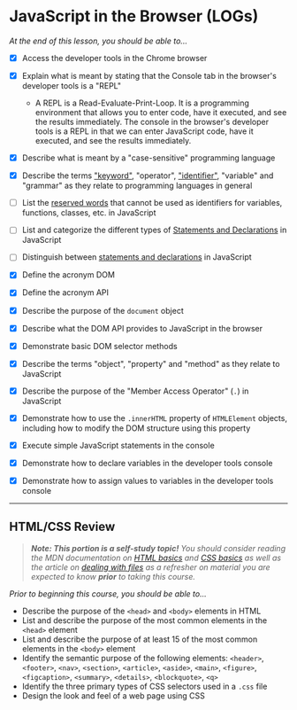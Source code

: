 # JavaScript in the Browser (LOGs)

*At the end of this lesson, you should be able to...*

- [x] Access the developer tools in the Chrome browser
- [x] Explain what is meant by stating that the Console tab in the browser's developer tools is a "REPL"
  - A REPL is a Read-Evaluate-Print-Loop. It is a programming environment that allows you to enter code, have it executed, and see the results immediately. The console in the browser's developer tools is a REPL in that we can enter JavaScript code, have it executed, and see the results immediately.
- [x] Describe what is meant by a "case-sensitive" programming language
- [x] Describe the terms ["keyword"](https://developer.mozilla.org/en-US/docs/Web/JavaScript/Reference/Lexical_grammar#keywords), "operator", ["identifier"](https://developer.mozilla.org/en-US/docs/Web/JavaScript/Reference/Lexical_grammar#identifiers),  "variable" and "grammar" as they relate to programming languages in general
- [ ] List the [reserved words](https://developer.mozilla.org/en-US/docs/Web/JavaScript/Reference/Lexical_grammar#reserved_words) that cannot be used as identifiers for variables, functions, classes, etc. in JavaScript
- [ ] List and categorize the different types of [Statements and Declarations](https://developer.mozilla.org/en-US/docs/Web/JavaScript/Reference/Statements) in JavaScript
- [ ] Distinguish between [statements and declarations](https://developer.mozilla.org/en-US/docs/Web/JavaScript/Reference/Statements#difference_between_statements_and_declarations) in JavaScript
- [x] Define the acronym DOM
- [x] Define the acronym API
- [x] Describe the purpose of the `document` object
- [x] Describe what the DOM API provides to JavaScript in the browser
- [x] Demonstrate basic DOM selector methods
- [x] Describe the terms "object", "property" and "method" as they relate to JavaScript
- [x] Describe the purpose of the "Member Access Operator" (`.`) in JavaScript
- [x] Demonstrate how to use the `.innerHTML` property of `HTMLElement` objects, including how to modify the DOM structure using this property
- [x] Execute simple JavaScript statements in the console
- [x] Demonstrate how to declare variables in the developer tools console
- [x] Demonstrate how to assign values to variables in the developer tools console


----

## HTML/CSS Review

> ***Note: This portion is a self-study topic!** You should consider reading the MDN documentation on [HTML basics](https://developer.mozilla.org/docs/Learn/Getting_started_with_the_web/HTML_basics) and [CSS basics](https://developer.mozilla.org/docs/Learn/Getting_started_with_the_web/CSS_basics) as well as the article on [dealing with files](https://developer.mozilla.org/docs/Learn/Getting_started_with_the_web/Dealing_with_files) as a refresher on material you are expected to know **prior** to taking this course.*

*Prior to beginning this course, you should be able to...*

- Describe the purpose of the `<head>` and `<body>` elements in HTML
- List and describe the purpose of the most common elements in the `<head>` element
- List and describe the purpose of at least 15 of the most common elements in the `<body>` element
- Identify the semantic purpose of the following elements: `<header>`, `<footer>`, `<nav>`, `<section>`, `<article>`, `<aside>`, `<main>`, `<figure>`, `<figcaption>`, `<summary>`, `<details>`, `<blockquote>`, `<q>`
- Identify the three primary types of CSS selectors used in a `.css` file
- Design the look and feel of a web page using CSS
